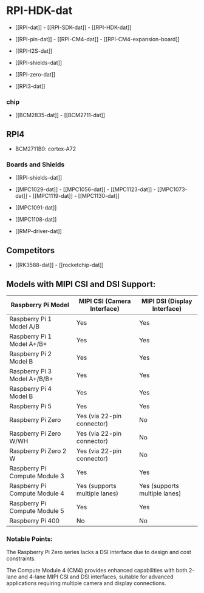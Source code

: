 
# RPI-HDK-dat

- [[RPI-dat]] - [[RPI-SDK-dat]] - [[RPI-HDK-dat]]

- [[RPI-pin-dat]] - [[RPI-CM4-dat]] - [[RPI-CM4-expansion-board]]

- [[RPI-I2S-dat]] 

- [[RPI-shields-dat]] 

- [[RPI-zero-dat]] 

- [[RPI3-dat]]


### chip 

- [[BCM2835-dat]] - [[BCM2711-dat]]


## RPI4 

- BCM2711B0: cortex-A72 



### Boards and Shields 

- [[RPI-shields-dat]]

- [[MPC1029-dat]] - [[MPC1056-dat]] - [[MPC1123-dat]] - [[MPC1073-dat]] - [[MPC1119-dat]] - [[MPC1130-dat]]

- [[MPC1091-dat]]

- [[MPC1108-dat]]

- [[RMP-driver-dat]]

## Competitors 

- [[RK3588-dat]] - [[rocketchip-dat]]





## Models with MIPI CSI and DSI Support:

| **Raspberry Pi Model**        | **MIPI CSI (Camera Interface)** | **MIPI DSI (Display Interface)** |
| ----------------------------- | ------------------------------- | -------------------------------- |
| Raspberry Pi 1 Model A/B      | Yes                             | Yes                              |
| Raspberry Pi 1 Model A+/B+    | Yes                             | Yes                              |
| Raspberry Pi 2 Model B        | Yes                             | Yes                              |
| Raspberry Pi 3 Model A+/B/B+  | Yes                             | Yes                              |
| Raspberry Pi 4 Model B        | Yes                             | Yes                              |
| Raspberry Pi 5                | Yes                             | Yes                              |
| Raspberry Pi Zero             | Yes (via 22-pin connector)      | No                               |
| Raspberry Pi Zero W/WH        | Yes (via 22-pin connector)      | No                               |
| Raspberry Pi Zero 2 W         | Yes (via 22-pin connector)      | No                               |
| Raspberry Pi Compute Module 3 | Yes                             | Yes                              |
| Raspberry Pi Compute Module 4 | Yes (supports multiple lanes)   | Yes (supports multiple lanes)    |
| Raspberry Pi Compute Module 5 | Yes                             | Yes                              |
| Raspberry Pi 400              | No                              | No                               |

### Notable Points:

The Raspberry Pi Zero series lacks a DSI interface due to design and cost constraints. 

The Compute Module 4 (CM4) provides enhanced capabilities with both 2-lane and 4-lane MIPI CSI and DSI interfaces, suitable for advanced applications requiring multiple camera and display connections. 
